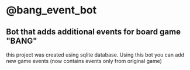 # @bang_event_bot
## Bot that adds additional events for board game "BANG"
this project was created using sqlite database. Using this bot you can add new game events (now contains events only from original game)
